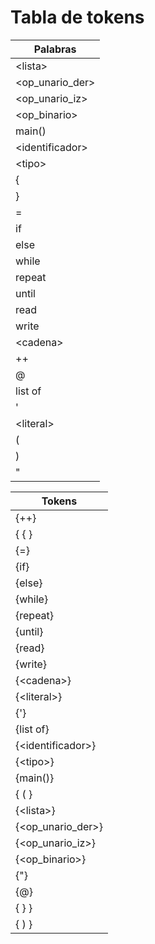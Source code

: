 # Tabla de tokens

|  Palabras          |
| ------------------ |
|  \<lista\>         |
|  \<op_unario_der\> |
|  \<op_unario_iz\>  |
|  \<op_binario\>    |
|  main()            |
|  \<identificador\> |
|  \<tipo\>          |
|  {                 |
|  }                 |
|  =                 |
|  if                |
|  else              |
|  while             |
|  repeat            |
|  until             |
|  read              |
|  write             |
|  \<cadena\>        |
|  ++                |
|  @                 |
|  list of           |
|  '                 |
|  \<literal\>       |
|  (                 |
|  )                 |
|  "                 |


| Tokens              |
| ------------------- |
| {++}                |
| { { }               |
| {=}                 |
| {if}                |
| {else}              |
| {while}             |
| {repeat}            |
| {until}             |
| {read}              |
| {write}             |
| {\<cadena\>}        |
| {\<literal\>}       |
| {'}                 |
| {list of}           |
| {\<identificador\>} |
| {\<tipo\>}          |
| {main()}            |
| { ( }               |
| {\<lista\>}         |
| {\<op_unario_der\>} |
| {\<op_unario_iz\>}  |
| {\<op_binario\>}    |
| {"}                 |
| {@}                 |
| { } }               |
| { ) }               |
